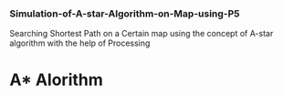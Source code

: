 <h3>Simulation-of-A-star-Algorithm-on-Map-using-P5</h3>
Searching Shortest Path on a Certain map using the concept of A-star algorithm with the help of Processing

# A* Alorithm
